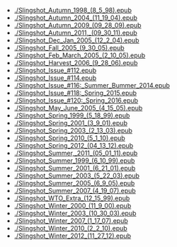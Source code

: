 <ul>
<li><a href=" ./Slingshot_April_May_2004_(4_8_04).epub > ./Slingshot_April_May_2004_(4_8_04).epub </a></li>
<li><a href=" ./Slingshot_Autumn_1998_(8_5_98).epub > ./Slingshot_Autumn_1998_(8_5_98).epub </a></li>
<li><a href=" ./Slingshot_Autumn_1999_(9_23_99).epub > ./Slingshot_Autumn_1999_(9_23_99).epub </a></li>
<li><a href=" ./Slingshot_Autumn_2004_(11_19_04).epub > ./Slingshot_Autumn_2004_(11_19_04).epub </a></li>
<li><a href=" ./Slingshot_Autumn_2008,_(11_26_2008).epub > ./Slingshot_Autumn_2008,_(11_26_2008).epub </a></li>
<li><a href=" ./Slingshot_Autumn_2009_(09_28_09).epub > ./Slingshot_Autumn_2009_(09_28_09).epub </a></li>
<li><a href=" ./Slingshot_Autumn_2010_(10_1_2010).epub > ./Slingshot_Autumn_2010_(10_1_2010).epub </a></li>
<li><a href=" ./Slingshot_Autumn_2011,_(09_30_11).epub > ./Slingshot_Autumn_2011,_(09_30_11).epub </a></li>
<li><a href=" ./Slingshot_Autumn_2012_(09_28_2012).epub > ./Slingshot_Autumn_2012_(09_28_2012).epub </a></li>
<li><a href=" ./Slingshot_Dec_Jan_2005_(12_2_04).epub > ./Slingshot_Dec_Jan_2005_(12_2_04).epub </a></li>
<li><a href=" ./Slingshot_Fall_2001_(9_27_01).epub > ./Slingshot_Fall_2001_(9_27_01).epub </a></li>
<li><a href=" ./Slingshot_Fall_2005_(9_30_05).epub > ./Slingshot_Fall_2005_(9_30_05).epub </a></li>
<li><a href=" ./Slingshot_Feb_March_2004_(1_29_04).epub > ./Slingshot_Feb_March_2004_(1_29_04).epub </a></li>
<li><a href=" ./Slingshot_Feb_March_2005_(2_10_05).epub > ./Slingshot_Feb_March_2005_(2_10_05).epub </a></li>
<li><a href=" ./Slingshot_Harvest_1997_(9_23_97).epub > ./Slingshot_Harvest_1997_(9_23_97).epub </a></li>
<li><a href=" ./Slingshot_Harvest_2006_(9_28_06).epub > ./Slingshot_Harvest_2006_(9_28_06).epub </a></li>
<li><a href=" ./Slingshot_Harvest_2007_(9_27_07).epub > ./Slingshot_Harvest_2007_(9_27_07).epub </a></li>
<li><a href=" ./Slingshot_Issue_#112.epub > ./Slingshot_Issue_#112.epub </a></li>
<li><a href=" ./Slingshot_Issue_#113.epub > ./Slingshot_Issue_#113.epub </a></li>
<li><a href=" ./Slingshot_Issue_#114.epub > ./Slingshot_Issue_#114.epub </a></li>
<li><a href=" ./Slingshot_Issue_#115.epub > ./Slingshot_Issue_#115.epub </a></li>
<li><a href=" ./Slingshot_Issue_#116:_Summer_Bummer_2014.epub > ./Slingshot_Issue_#116:_Summer_Bummer_2014.epub </a></li>
<li><a href=" ./Slingshot_Issue_#117:_Winter,_2014.epub > ./Slingshot_Issue_#117:_Winter,_2014.epub </a></li>
<li><a href=" ./Slingshot_Issue_#118:_Spring_2015.epub > ./Slingshot_Issue_#118:_Spring_2015.epub </a></li>
<li><a href=" ./Slingshot_Issue_#119:_Fall_2015.epub > ./Slingshot_Issue_#119:_Fall_2015.epub </a></li>
<li><a href=" ./Slingshot_Issue_#120:_Spring_2016.epub > ./Slingshot_Issue_#120:_Spring_2016.epub </a></li>
<li><a href=" ./Slingshot_Issue_#121:__Summer_2016.epub > ./Slingshot_Issue_#121:__Summer_2016.epub </a></li>
<li><a href=" ./Slingshot_May_June_2005_(4_15_05).epub > ./Slingshot_May_June_2005_(4_15_05).epub </a></li>
<li><a href=" ./Slingshot_Spring,_2009_(1_30_2009).epub > ./Slingshot_Spring,_2009_(1_30_2009).epub </a></li>
<li><a href=" ./Slingshot_Spring_1999_(5_18_99).epub > ./Slingshot_Spring_1999_(5_18_99).epub </a></li>
<li><a href=" ./Slingshot_Spring_2000_(3_2_00).epub > ./Slingshot_Spring_2000_(3_2_00).epub </a></li>
<li><a href=" ./Slingshot_Spring_2001_(3_9_01).epub > ./Slingshot_Spring_2001_(3_9_01).epub </a></li>
<li><a href=" ./Slingshot_Spring_2002_(1_29_02).epub > ./Slingshot_Spring_2002_(1_29_02).epub </a></li>
<li><a href=" ./Slingshot_Spring_2003_(2_13_03).epub > ./Slingshot_Spring_2003_(2_13_03).epub </a></li>
<li><a href=" ./Slingshot_Spring_2006_(4_6_06).epub > ./Slingshot_Spring_2006_(4_6_06).epub </a></li>
<li><a href=" ./Slingshot_Spring_2010_(5_1_10).epub > ./Slingshot_Spring_2010_(5_1_10).epub </a></li>
<li><a href=" ./Slingshot_Spring_2011_(01_27_11).epub > ./Slingshot_Spring_2011_(01_27_11).epub </a></li>
<li><a href=" ./Slingshot_Spring_2012_(04_13_12).epub > ./Slingshot_Spring_2012_(04_13_12).epub </a></li>
<li><a href=" ./Slingshot_Summer,_2009_(04_24_09).epub > ./Slingshot_Summer,_2009_(04_24_09).epub </a></li>
<li><a href=" ./Slingshot_Summer,_2011_(05_01_11).epub > ./Slingshot_Summer,_2011_(05_01_11).epub </a></li>
<li><a href=" ./Slingshot_Summer_1997_(5_13_97).epub > ./Slingshot_Summer_1997_(5_13_97).epub </a></li>
<li><a href=" ./Slingshot_Summer_1999_(6_10_99).epub > ./Slingshot_Summer_1999_(6_10_99).epub </a></li>
<li><a href=" ./Slingshot_Summer_2000_(6_22_00).epub > ./Slingshot_Summer_2000_(6_22_00).epub </a></li>
<li><a href=" ./Slingshot_Summer_2001_(6_21_01).epub > ./Slingshot_Summer_2001_(6_21_01).epub </a></li>
<li><a href=" ./Slingshot_Summer_2002_(5_30_02).epub > ./Slingshot_Summer_2002_(5_30_02).epub </a></li>
<li><a href=" ./Slingshot_Summer_2003_(5_22_03).epub > ./Slingshot_Summer_2003_(5_22_03).epub </a></li>
<li><a href=" ./Slingshot_Summer_2004_(6_3_04).epub > ./Slingshot_Summer_2004_(6_3_04).epub </a></li>
<li><a href=" ./Slingshot_Summer_2005_(6_9_05).epub > ./Slingshot_Summer_2005_(6_9_05).epub </a></li>
<li><a href=" ./Slingshot_Summer_2006_(6_8_06).epub > ./Slingshot_Summer_2006_(6_8_06).epub </a></li>
<li><a href=" ./Slingshot_Summer_2007_(4_19_07).epub > ./Slingshot_Summer_2007_(4_19_07).epub </a></li>
<li><a href=" ./Slingshot_Summer_2008_(4_25_08).epub > ./Slingshot_Summer_2008_(4_25_08).epub </a></li>
<li><a href=" ./Slingshot_WTO_Extra_(12_15_99).epub > ./Slingshot_WTO_Extra_(12_15_99).epub </a></li>
<li><a href=" ./Slingshot_Winter_1998_(11_19_98).epub > ./Slingshot_Winter_1998_(11_19_98).epub </a></li>
<li><a href=" ./Slingshot_Winter_2000_(11_9_00).epub > ./Slingshot_Winter_2000_(11_9_00).epub </a></li>
<li><a href=" ./Slingshot_Winter_2002_(10_31_02).epub > ./Slingshot_Winter_2002_(10_31_02).epub </a></li>
<li><a href=" ./Slingshot_Winter_2003_(10_30_03).epub > ./Slingshot_Winter_2003_(10_30_03).epub </a></li>
<li><a href=" ./Slingshot_Winter_2006_(1_19_06).epub > ./Slingshot_Winter_2006_(1_19_06).epub </a></li>
<li><a href=" ./Slingshot_Winter_2007_(1_17_07).epub > ./Slingshot_Winter_2007_(1_17_07).epub </a></li>
<li><a href=" ./Slingshot_Winter_2008_(1_24_08).epub > ./Slingshot_Winter_2008_(1_24_08).epub </a></li>
<li><a href=" ./Slingshot_Winter_2010_(2_2_10).epub > ./Slingshot_Winter_2010_(2_2_10).epub </a></li>
<li><a href=" ./Slingshot_Winter_2011_(11_25_11).epub > ./Slingshot_Winter_2011_(11_25_11).epub </a></li>
<li><a href=" ./Slingshot_Winter_2012_(11_27_12).epub > ./Slingshot_Winter_2012_(11_27_12).epub </a></li>
</ul>
